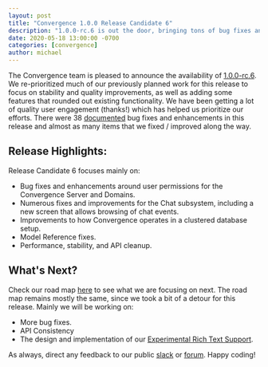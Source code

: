 ```yaml
---
layout: post
title: "Convergence 1.0.0 Release Candidate 6"
description: "1.0.0-rc.6 is out the door, bringing tons of bug fixes and features to support our existing users."
date: 2020-05-18 13:00:00 -0700
categories: [convergence]
author: michael
---
```

The Convergence team is pleased to announce the availability of [1.0.0-rc.6](https://github.com/convergencelabs/convergence-project/wiki/CHANGELOG#100-rc5-may-16-2020). We re-prioritized much of our previously planned work for this release to focus on stability and quality improvements, as well as adding some features that rounded out existing functionality. We have been getting a lot of quality user engagement (thanks!) which has helped us prioritize our efforts. There were 38 [documented](https://github.com/convergencelabs/convergence-project/wiki/CHANGELOG#100-rc6-may-16-2020) bug fixes and enhancements in this release and almost as many items that we fixed / improved along the way.

## Release Highlights:
Release Candidate 6 focuses mainly on:

* Bug fixes and enhancements around user permissions for the Convergence Server and Domains.
* Numerous fixes and improvements for the Chat subsystem, including a new screen that allows browsing of chat events.
* Improvements to how Convergence operates in a clustered database setup.
* Model Reference fixes.
* Performance, stability, and API cleanup.

## What's Next?
Check our road map [here](https://github.com/convergencelabs/convergence-project/wiki/Convergence-Road-Map) to see what we are focusing on next.  The road map remains mostly the same, since we took a bit of a detour for this release. Mainly we will be working on:

* More bug fixes.
* API Consistency
* The design and implementation of our [Experimental Rich Text Support](https://github.com/convergencelabs/convergence-project/issues/37).

As always, direct any feedback to our public [slack](https://slack.convergence.io/) or [forum](https://forum.convergence.io).  Happy coding!